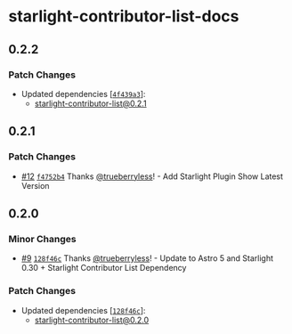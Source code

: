 # starlight-contributor-list-docs

## 0.2.2

### Patch Changes

- Updated dependencies [[`4f439a3`](https://github.com/trueberryless-org/starlight-contributor-list/commit/4f439a38bed4c3bbdde1891c65c37066fa033363)]:
  - starlight-contributor-list@0.2.1

## 0.2.1

### Patch Changes

- [#12](https://github.com/trueberryless-org/starlight-contributor-list/pull/12) [`f4752b4`](https://github.com/trueberryless-org/starlight-contributor-list/commit/f4752b4c3314fd4df374a3f7226cddc328ac53fb) Thanks [@trueberryless](https://github.com/trueberryless)! - Add Starlight Plugin Show Latest Version

## 0.2.0

### Minor Changes

- [#9](https://github.com/trueberryless-org/starlight-contributor-list/pull/9) [`128f46c`](https://github.com/trueberryless-org/starlight-contributor-list/commit/128f46cca2b8c98abade03e5a3dee64970b367ae) Thanks [@trueberryless](https://github.com/trueberryless)! - Update to Astro 5 and Starlight 0.30 + Starlight Contributor List Dependency

### Patch Changes

- Updated dependencies [[`128f46c`](https://github.com/trueberryless-org/starlight-contributor-list/commit/128f46cca2b8c98abade03e5a3dee64970b367ae)]:
  - starlight-contributor-list@0.2.0
